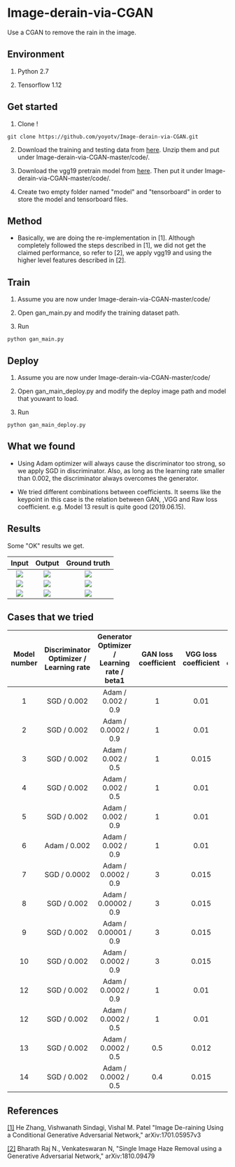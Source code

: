 # Image-derain-via-CGAN
Use a CGAN to remove the rain in the image.

## Environment

1. Python 2.7

2. Tensorflow 1.12

## Get started

1. Clone !
```
git clone https://github.com/yoyotv/Image-derain-via-CGAN.git
```

2. Download the training and testing data from [here](https://drive.google.com/drive/folders/1qCHxRfTEPSm4ap90NOHOqhOcJShqP8dp). Unzip them and put under Image-derain-via-CGAN-master/code/.

3. Download the vgg19 pretrain model from [here](https://drive.google.com/drive/folders/1BpIqvXIq__0w6Y3hoOxxmpKFxPTj9htR). Then put it under Image-derain-via-CGAN-master/code/.

4. Create two empty folder named "model" and "tensorboard" in order to store the model and tensorboard files.

## Method

* Basically, we are doing the re-implementation in [1]. Although completely followed the steps described in [1], we did not get the claimed performance, so refer to [2], we apply vgg19 and using the higher level features described in [2].

## Train

1. Assume you are now under Image-derain-via-CGAN-master/code/

2. Open gan_main.py and modify the training dataset path.

3. Run 
```
python gan_main.py
```

## Deploy

1. Assume you are now under Image-derain-via-CGAN-master/code/

2. Open gan_main_deploy.py and modify the deploy image path and model that youwant to load.

3. Run 
```
python gan_main_deploy.py
```

## What we found

* Using Adam optimizer will always cause the discriminator too strong, so we apply SGD in discriminator. Also, as long as the learning rate smaller than 0.002, the discriminator always overcomes the generator.

* We tried different combinations between coefficients. It seems like the keypoint in this case is the relation between GAN,  ,VGG and Raw loss coefficient. e.g. Model 13 result is quite good (2019.06.15).

## Results

Some "OK" results we get.

| Input | Output | Ground truth |
|:-:|:-:|:-:|
| <img src="https://raw.githubusercontent.com/yoyotv/Image-derain-via-CGAN/master/figures/1_input.JPG" >|<img src="https://raw.githubusercontent.com/yoyotv/Image-derain-via-CGAN/master/figures/1_output.JPG" >|<img src="https://raw.githubusercontent.com/yoyotv/Image-derain-via-CGAN/master/figures/1_ground_truth.JPG" >|
| <img src="https://raw.githubusercontent.com/yoyotv/Image-derain-via-CGAN/master/figures/2_input.JPG" >|<img src="https://raw.githubusercontent.com/yoyotv/Image-derain-via-CGAN/master/figures/2_output.JPG" >|<img src="https://raw.githubusercontent.com/yoyotv/Image-derain-via-CGAN/master/figures/2_ground_truth.JPG" >|
| <img src="https://raw.githubusercontent.com/yoyotv/Image-derain-via-CGAN/master/figures/3_input.JPG" >|<img src="https://raw.githubusercontent.com/yoyotv/Image-derain-via-CGAN/master/figures/3_output.JPG" >|<img src="https://raw.githubusercontent.com/yoyotv/Image-derain-via-CGAN/master/figures/3_ground_truth.JPG" >|



## Cases that we tried
| Model number | Discriminator Optimizer / Learning rate | Generator Optimizer / Learning rate / beta1 | GAN loss coefficient | VGG loss coefficient | Raw loss coefficient | label switch frequency |
|:-:|:-:|:-:|:-:|:-:|:-:|:-:|
|1| SGD / 0.002 | Adam / 0.002 / 0.9 | 1 | 0.01 | 1 | 10 |
|2| SGD / 0.002 | Adam / 0.0002 / 0.9 | 1 | 0.01 | 1 | 10 |
|3| SGD / 0.002 | Adam / 0.002 / 0.5 | 1 | 0.015 | 10 | 10 |
|4| SGD / 0.002 | Adam / 0.002 / 0.5 | 1 | 0.01 | 1 | 10 |
|5| SGD / 0.002 | Adam / 0.002 / 0.9 | 1 | 0.01 | 1 | NO |
|6| Adam / 0.002 | Adam / 0.002 / 0.9 | 1 | 0.01 | 1 | NO |
|7| SGD / 0.0002 | Adam / 0.0002 / 0.9 | 3 | 0.015 | 15 | 20 |
|8| SGD / 0.002 | Adam / 0.00002 / 0.9 | 3 | 0.015 | 15 | 20 |
|9| SGD / 0.002 | Adam / 0.00001 / 0.9 | 3 | 0.015 | 15 | 20 |
|10| SGD / 0.002 | Adam / 0.0002 / 0.9 | 3 | 0.015 | 15 | 20 |
|12| SGD / 0.002 | Adam / 0.0002 / 0.9 | 1 | 0.01 | 15 | 5 |
|12| SGD / 0.002 | Adam / 0.0002 / 0.5 | 1 | 0.01 | 15 | 5 |
|13| SGD / 0.002 | Adam / 0.0002 / 0.5 | 0.5 | 0.012 | 15 | 5 |
|14| SGD / 0.002 | Adam / 0.0002 / 0.5 | 0.4 | 0.015 | 15 | 5 |


## References

[[1]](https://arxiv.org/pdf/1701.05957v3.pdf) He Zhang, Vishwanath Sindagi, Vishal M. Patel "Image De-raining Using a Conditional Generative Adversarial Network," arXiv:1701.05957v3 

[[2]](https://arxiv.org/ftp/arxiv/papers/1810/1810.09479.pdf) Bharath Raj N., Venkateswaran N, "Single Image Haze Removal using a Generative Adversarial Network," arXiv:1810.09479
 
